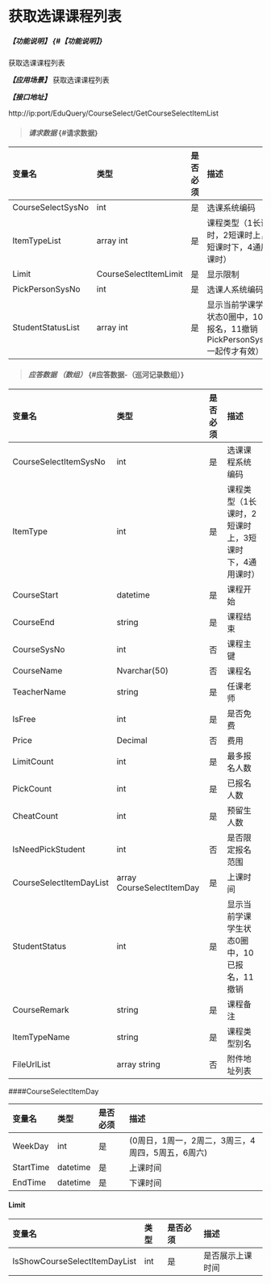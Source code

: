 # 获取选课课程列表
##### _【功能说明】_ {#【功能说明】}

获取选课课程列表


_**【应用场景】**_
获取选课课程列表


_**【接口地址】**_

http://ip:port/EduQuery/CourseSelect/GetCourseSelectItemList


> #### _请求数据_ {#请求数据}

| 变量名 | 类型 | 是否必须 | 描述 |
| :--- | :--- | :--- | :--- |
| CourseSelectSysNo| int| 是 | 选课系统编码|
| ItemTypeList|array int| 是 | 课程类型（1长课时，2短课时上，3短课时下，4通用课时） |
| Limit| CourseSelectItemLimit| 是 | 显示限制|
| PickPersonSysNo| int| 是 | 选课人系统编码|
| StudentStatusList|array int| 是 |显示当前学课学生状态0圈中，10已报名，11撤销（和PickPersonSysNo一起传才有效） |





> #### _应答数据 （数组）_ {#应答数据-（巡河记录数组）}

| 变量名 | 类型 | 是否必须 | 描述 |
| :--- | :--- | :--- | :--- |
| CourseSelectItemSysNo| int| 是 | 选课课程系统编码|
| ItemType| int| 是 | 课程类型（1长课时，2短课时上，3短课时下，4通用课时） |
| CourseStart| datetime| 是 |课程开始 |
| CourseEnd| string| 是 | 课程结束 |
| CourseSysNo| int| 否 |课程主键 |
| CourseName | Nvarchar\(50\) | 否  | 课程名|
| TeacherName| string| 是 | 任课老师|
| IsFree| int| 是 | 是否免费 |
| Price| Decimal| 否 | 费用|
| LimitCount| int| 是 | 最多报名人数 |
| PickCount| int| 是 | 已报名人数 |
| CheatCount| int| 是 | 预留生人数 |
| IsNeedPickStudent| int| 否 | 是否限定报名范围|
| CourseSelectItemDayList | array CourseSelectItemDay| 是 | 上课时间 |
| StudentStatus| int| 是 |显示当前学课学生状态0圈中，10已报名，11撤销 |
| CourseRemark| string| 是 | 课程备注|
| ItemTypeName| string| 是 |课程类型别名|
| FileUrlList | array string | 否 | 附件地址列表 |






####CourseSelectItemDay

| 变量名 | 类型 | 是否必须 | 描述 |
| :--- | :--- | :--- | :--- |
| WeekDay| int| 是 | (0周日，1周一，2周二，3周三，4周四，5周五，6周六) |
| StartTime| datetime| 是 |上课时间 |
| EndTime| datetime| 是 | 下课时间 |

#### Limit

| 变量名 | 类型 | 是否必须 | 描述 |
| :--- | :--- | :--- | :--- |
| IsShowCourseSelectItemDayList  | int | 是 | 是否展示上课时间|







